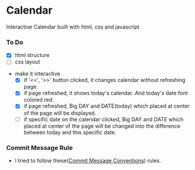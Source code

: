 # **Calendar**

Interactive Calendar built with html, css and javascript

### **To Do**

- [x]  html structure
- [ ]  css layout
- make it interactive
    - [x]  if '<<', '>>' button clicked, it changes calendar without refreshing page.
    - [x]  if page refreshed, it shows today's calendar. And today's date font colored red.
    - [x]  if page refreshed, Big DAY and DATE(today) which placed at center of the page will be displayed.
    - [ ]  if specific date on the calendar clicked, Big DAY and DATE which placed at center of the page will be changed into the difference between today and this specific date.

### Commit Message Rule

- I tried to follow these([Commit Message Conventions](https://gist.github.com/stephenparish/9941e89d80e2bc58a153#commit-message-conventions)) rules.

